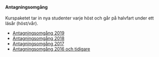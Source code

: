 #### Antagningsomgång

Kurspaketet tar in nya studenter varje höst och går på halvfart under ett läsår (höst/vår).

* [Antagningsomgång 2019](./2019)
* [Antagningsomgång 2018](./2018)
* [Antagningsomgång 2017](./2017)
* [Antagningsomgång 2016 och tidigare](./2016)
